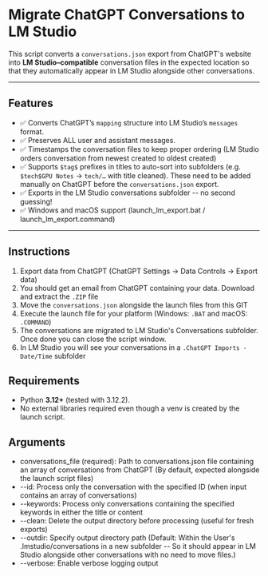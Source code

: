 # Migrate ChatGPT Conversations to LM Studio

This script converts a `conversations.json` export from ChatGPT's website into **LM Studio–compatible** conversation files in the expected location so that they automatically appear in LM Studio alongside other conversations.

---

## Features

- ✅ Converts ChatGPT’s `mapping` structure into LM Studio’s `messages` format.
- ✅ Preserves ALL user and assistant messages.  
- ✅ Timestamps the conversation files to keep proper ordering (LM Studio orders conversation from newest created to oldest created)
- ✅ Supports `$tag$` prefixes in titles to auto-sort into subfolders (e.g. `$tech$GPU Notes` → `tech/…` with title cleaned). These need to be added manually on ChatGPT before the `conversations.json` export.
- ✅ Exports in the LM Studio conversations subfolder -- no second guessing!
- ✅ Windows and macOS support (launch_lm_export.bat / launch_lm_export.command)

---

## Instructions
1. Export data from ChatGPT (ChatGPT Settings -> Data Controls -> Export data)
2. You should get an email from ChatGPT containing your data. Download and extract the `.ZIP` file
3. Move the `conversations.json` alongside the launch files from this GIT
4. Execute the launch file for your platform (Windows: `.BAT` and macOS: `.COMMAND`)
5. The conversations are migrated to LM Studio's Conversations subfolder. Once done you can close the script window.
6. In LM Studio you will see your conversations in a `.ChatGPT Imports - Date/Time` subfolder

## Requirements
- Python **3.12+** (tested with 3.12.2).
- No external libraries required even though a venv is created by the launch script.

## Arguments
- conversations_file (required): Path to conversations.json file containing an array of conversations from ChatGPT (By default, expected alongside the launch script files)
- --id: Process only the conversation with the specified ID (when input contains an array of conversations)
- --keywords: Process only conversations containing the specified keywords in either the title or content
- --clean: Delete the output directory before processing (useful for fresh exports)
- --outdir: Specify output directory path (Default: Within the User's .lmstudio/conversations in a new subfolder -- So it should appear in LM Studio alongside other conversations with no need to move files.)
- --verbose: Enable verbose logging output


